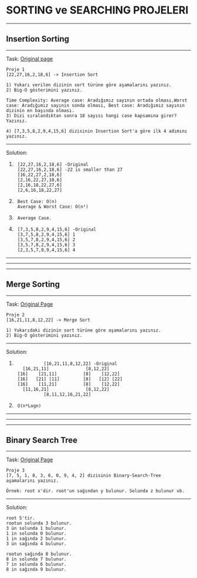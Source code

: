# SORTING ve SEARCHING PROJELERI
*****
## Insertion Sorting
*****

Task: [Original page](https://app.patika.dev/courses/veri-yapilari-ve-algoritmalar/insertion-sort-proje)
```
Proje 1
[22,27,16,2,18,6] -> Insertion Sort

1) Yukarı verilen dizinin sort türüne göre aşamalarını yazınız.
2) Big-O gösterimini yazınız.

Time Complexity: Average case: Aradığımız sayının ortada olması,Worst case: Aradığımız sayının sonda olması, Best case: Aradığımız sayının dizinin en başında olması.
3) Dizi sıralandıktan sonra 18 sayısı hangi case kapsamına girer? Yazınız.

4) [7,3,5,8,2,9,4,15,6] dizisinin Insertion Sort'a göre ilk 4 adımını yazınız.
```
***
Solution:
1) ```
    [22,27,16,2,18,6] -Original
    [22,27,16,2,18,6] -22 is smaller than 27
    [16,22,27,2,18,6]
    [2,16,22,27,18,6]
    [2,16,18,22,27,6]
    [2,6,16,18,22,27]
    ```

2) ```
    Best Case: O(n)
    Average & Worst Case: O(n²)
    ```

3) ```
    Average Case.
    ```

4) ```
    [7,3,5,8,2,9,4,15,6] -Original
    [3,7,5,8,2,9,4,15,6] 1
    [3,5,7,8,2,9,4,15,6] 2
    [3,5,7,8,2,9,4,15,6] 3
    [2,3,5,7,8,9,4,15,6] 4
    ```
*****
*****
*****
## Merge Sorting
***
Task: [Original Page](https://app.patika.dev/courses/veri-yapilari-ve-algoritmalar/merge-sort-proje)
```
Proje 2
[16,21,11,8,12,22] -> Merge Sort

1) Yukarıdaki dizinin sort türüne göre aşamalarını yazınız.
2) Big-O gösterimini yazınız.
```
*****
Solution:
1) ```
              [16,21,11,8,12,22] -Original
      [16,21,11]              [8,12,22]
    [16]    [21,11]          [8]    [12,22]
    [16]   [21] [11]         [8]   [12] [22]
    [16]    [11,21]          [8]    [12,22]
      [11,16,21]              [8,12,22]
              [8,11,12,16,21,22]
    ```

2) ```
    O(n*Logn)
    ```

***
***
***
## Binary Search Tree
***
Task: [Original Page](https://app.patika.dev/courses/veri-yapilari-ve-algoritmalar/binary-search-tree-proje)
```
Proje 3
[7, 5, 1, 8, 3, 6, 0, 9, 4, 2] dizisinin Binary-Search-Tree aşamalarını yazınız.

Örnek: root x'dir. root'un sağından y bulunur. Solunda z bulunur vb.
```
***
Solution:
```
root 5'tir.
rootun solunda 3 bulunur.
3 ün solunda 1 bulunur. 
1 in solunda 0 bulunur.
1 in sağında 2 bulunur. 
3 ün sağında 4 bulunur.

rootun sağında 8 bulunur.
8 in solunda 7 bulunur.
7 in solunda 6 bulunur.
8 in sağında 9 bulunur.
```